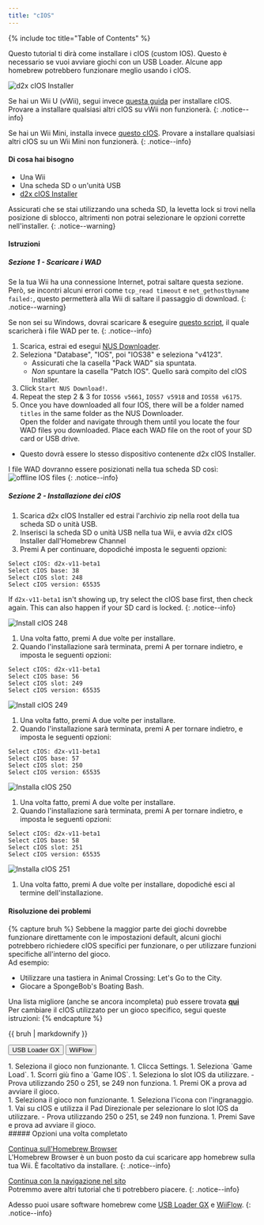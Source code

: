 ```yaml
---
title: "cIOS"
---
```


{% include toc title="Table of Contents" %}

Questo tutorial ti dirà come installare i cIOS (custom IOS). Questo è necessario se vuoi avviare giochi con un USB Loader. Alcune app homebrew potrebbero funzionare meglio usando i cIOS.

![d2x cIOS Installer](/images/cios/cIOS.png)

Se hai un Wii U (vWii), segui invece [questa guida](https://wiiu.hacks.guide/#/vwii-modding) per installare cIOS. Provare a installare qualsiasi altri cIOS su vWii non funzionerà.
{: .notice--info}

Se hai un Wii Mini, installa invece [questo cIOS](cios-mini). Provare a installare qualsiasi altri cIOS su un Wii Mini non funzionerà.
{: .notice--info}

#### Di cosa hai bisogno

- Una Wii
- Una scheda SD o un'unità USB
- [d2x cIOS Installer](/assets/files/d2x-cios-installer.zip)

Assicurati che se stai utilizzando una scheda SD, la levetta lock si trovi nella posizione di sblocco, altrimenti non potrai selezionare le opzioni corrette nell'installer.
{: .notice--warning}

#### Istruzioni

##### Sezione 1 - Scaricare i WAD

Se la tua Wii ha una connessione Internet, potrai saltare questa sezione. <br/> Però, se incontri alcuni errori come `tcp_read timeout` e `net_gethostbyname failed:`, questo permetterà alla Wii di saltare il passaggio di download.
{: .notice--warning}

Se non sei su Windows, dovrai scaricare & eseguire [questo script](/assets/files/d2x_offline_ios.sh), il quale scaricherà i file WAD per te.
{: .notice--info}

1. Scarica, estrai ed esegui [NUS Downloader](https://github.com/WiiDatabase/nusdownloader/releases/latest/download/NUSD-Mod-NUS-Fix.zip).
1. Seleziona "Database", "IOS", poi "IOS38" e seleziona "v4123".
   - Assicurati che la casella "Pack WAD" sia spuntata.
   - *Non* spuntare la casella "Patch IOS". Quello sarà compito del cIOS Installer.
1. Click `Start NUS Download!`.
1. Repeat the step 2 & 3 for `IOS56 v5661`, `IOS57 v5918` and `IOS58 v6175`.
1. Once you have downloaded all four IOS, there will be a folder named `titles` in the same folder as the NUS Downloader. <br/> Open the folder and navigate through them until you locate the four WAD files you downloaded. Place each WAD file on the root of your SD card or USB drive.
  - Questo dovrà essere lo stesso dispositivo contenente d2x cIOS Installer.

I file WAD dovranno essere posizionati nella tua scheda SD così: ![offline IOS files](/images/cios/d2x_offline_ios.png)
{: .notice--info}
##### Sezione 2 - Installazione dei cIOS

1. Scarica d2x cIOS Installer ed estrai l'archivio zip nella root della tua scheda SD o unità USB.
1. Inserisci la scheda SD o unità USB nella tua Wii, e avvia d2x cIOS Installer dall'Homebrew Channel
1. Premi A per continuare, dopodiché imposta le seguenti opzioni:

```
Select cIOS: d2x-v11-beta1
Select cIOS base: 38
Select cIOS slot: 248
Select cIOS version: 65535
```

If `d2x-v11-beta1` isn't showing up, try select the cIOS base first, then check again. This can also happen if your SD card is locked.
{: .notice--info}

![Install cIOS 248](/images/cios/d2x_v11_248.png)

1. Una volta fatto, premi A due volte per installare.
1. Quando l'installazione sarà terminata, premi A per tornare indietro, e imposta le seguenti opzioni:

```
Select cIOS: d2x-v11-beta1
Select cIOS base: 56
Select cIOS slot: 249
Select cIOS version: 65535
```

![Install cIOS 249](/images/cios/d2x_v11_249.png)

1. Una volta fatto, premi A due volte per installare.
1. Quando l'installazione sarà terminata, premi A per tornare indietro, e imposta le seguenti opzioni:

```
Select cIOS: d2x-v11-beta1
Select cIOS base: 57
Select cIOS slot: 250
Select cIOS version: 65535
```

![Installa cIOS 250](/images/cios/d2x_v11_250.png)

1. Una volta fatto, premi A due volte per installare.
1. Quando l'installazione sarà terminata, premi A per tornare indietro, e imposta le seguenti opzioni:

```
Select cIOS: d2x-v11-beta1
Select cIOS base: 58
Select cIOS slot: 251
Select cIOS version: 65535
```

![Installa cIOS 251](/images/cios/d2x_v11_251.png)

1. Una volta fatto, premi A due volte per installare, dopodiché esci al termine dell'installazione.

#### Risoluzione dei problemi

{% capture bruh %}
Sebbene la maggior parte dei giochi dovrebbe funzionare direttamente con le impostazioni default, alcuni giochi potrebbero richiedere cIOS specifici per funzionare, o per utilizzare funzioni specifiche all'interno del gioco.<br> Ad esempio:

- Utilizzare una tastiera in Animal Crossing: Let's Go to the City.
- Giocare a SpongeBob's Boating Bash.

Una lista migliore (anche se ancora incompleta) può essere trovata [**qui**](https://wiki.gbatemp.net/wiki/Wii_cIOS_base_Compatibility_List)<br> Per cambiare il cIOS utilizzato per un gioco specifico, segui queste istruzioni:
{% endcapture %}

<div class="notice--warning">{{ bruh | markdownify }}</div>

<button class="tablinks btn btn--large btn--primary" id="defaultOpen" onclick="openTab(event, 'usbloadergx')">USB Loader GX</button>
<button class="tablinks btn btn--large btn--info" onclick="openTab(event, 'wiiflow')">WiiFlow</button>

<div id="usbloadergx" class="blanktabcontent" markdown="1">
1. Seleziona il gioco non funzionante.
1. Clicca Settings.
1. Seleziona `Game Load`.
1. Scorri giù fino a `Game IOS`.
1. Seleziona lo slot IOS da utilizzare.
    - Prova utilizzando 250 o 251, se 249 non funziona.
1. Premi OK a prova ad avviare il gioco.
</div>
<div id="wiiflow" class="blanktabcontent" markdown="1">
1. Seleziona il gioco non funzionante.
1. Seleziona l'icona con l'ingranaggio.
1. Vai su cIOS e utilizza il Pad Direzionale per selezionare lo slot IOS da utilizzare.
    - Prova utilizzando 250 o 251, se 249 non funziona.
1. Premi Save e prova ad avviare il gioco.
</div>
##### Opzioni una volta completato

[Continua sull'Homebrew Browser](hbb)<br> L'Homebrew Browser è un buon posto da cui scaricare app homebrew sulla tua Wii. È facoltativo da installare.
{: .notice--info}

[Continua con la navigazione nel sito](site-navigation)<br> Potremmo avere altri tutorial che ti potrebbero piacere.
{: .notice--info}

Adesso puoi usare software homebrew come [USB Loader GX](usbloadergx) e [WiiFlow](wiiflow).
{: .notice--info}

<script>
    let tabcontent = document.getElementsByClassName("blanktabcontent");
    let tablinks = document.getElementsByClassName("tablinks");

    function openTab(evt, tabName) {
        let element;

        for (element of tabcontent) {
            element.style.display = "none";
        }

        for (element of tablinks) {
            element.className = element.className.replace("btn--primary", "btn--info");
            if (!element.className.includes('btn--info'))
                element.className += " btn--info";
        }

        document.getElementById(tabName).style.display = "block";
        evt.currentTarget.className = evt.currentTarget.className.replace("btn--info", "btn--primary");
    }

    // Get the element with id="defaultOpen" and click on it
    document.getElementById("defaultOpen").click();
</script>
